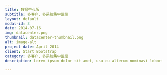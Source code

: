 ```yaml
---
title: 数据中心版
subtitle: 多客户、多系统集中监控
layout: default
modal-id: 3
date: 2014-07-16
img: datacenter.png
thumbnail: datacenter-thumbnail.png
alt: image-alt
project-date: April 2014
client: Start Bootstrap
category: 多客户、多系统集中监控
description: Lorem ipsum dolor sit amet, usu cu alterum nominavi lobortis. At duo novum diceret. Tantas apeirian vix et, usu sanctus postulant inciderint ut, populo diceret necessitatibus in vim. Cu eum dicam feugiat noluisse.

---
```

